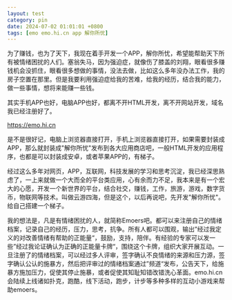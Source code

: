 ```yaml
---
layout: test
category: pin
date: 2024-07-02 01:01:01 +0800
tags: [emo emo.hi.cn app 解你所忧]
---
```


为了赚钱，也为了天下，我现在着手开发一个APP，解你所忧，希望能帮助天下所有被情绪困扰的人们。塞翁失马，因为强迫症，就像伤了膝盖的刘翔，眼看很多赚钱机会没抓住，眼看很多想做的事情，没法去做，比如这么多年没办法工作，我的房子空置在那里。但是我要利用强迫症给我的苦难，给我的经历，结合我的能力，做一些事情，想将来能赚一些钱。

其实手机APP也好，电脑APP也好，都离不开HTML开发，离不开网站开发，域名我已经注册好了。

https://emo.hi.cn 

是不是很好记，电脑上浏览器直接打开，手机上浏览器直接打开，如果需要封装成APP，那么就封装成"解你所忧"发布到各大应用商店吧，一般HTML开发的应用程序，也都是可以封装成安卓，或者苹果APP的，有梯子。

经过这么多年对网页，APP，互联网，科技发展的学习和思考沉淀，我已经深思熟虑了，一上来就做一个大而全的平台类应用，心有余而力不足，我本来是有一个宏大的心愿，开发一个新世界的平台，结合社交，赚钱，工作，旅游，游戏，数字货币，物联网等技术。叫做云游四海，但是这个，以后再说吧，先开发"解你所忧"。给自己搭建一个梯子。

我的想法是，凡是有情绪困扰的人，就简称Emoers吧。都可以来注册自己的情绪档案，记录自己的经历，压力，思考，抗争。所有人都可以围观，输出”经过我定义的对改善情绪有帮助的正能量“，鼓励，支持，陪伴。有经验的专家可以发一些”经过我论证确认为正确的正能量卡牌“，围绕这个卡牌，组织大家开展互动。一旦注册了的情绪档案，可以经过多人评审，签字确认不良情绪的来源和压力源，签字确认公认的施暴方，然后把评审过的情绪档案通过”频道“发布，公告天下，给施暴方施加压力，促使其停止施暴，或者促使其知耻知错改错洗心革面。emo.hi.cn会陆续上线诸如扑克，跑酷，线下活动，跑步，计步等多种多样的互动小游戏来帮助emoers。

